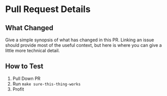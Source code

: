 # Pull Request Details

## What Changed

Give a simple synopsis of what has changed in this PR. Linking an issue should provide most of the useful context, but
here is where you can give a little more technical detail.

## How to Test

1. Pull Down PR
2. Run `make sure-this-thing-works`
3. Profit
